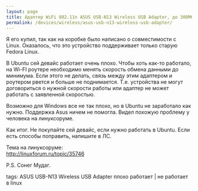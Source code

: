 ```yaml
---
layout: page
title: Адаптер WiFi 802.11n ASUS USB-N13 Wireless USB Adapter, до 300Мбит/с
permalink: /devices/wireless/asus-usb-n13-wireless-usb-adapter/
---
```


Я его купил, так как на коробке было написано о совместимости с Linux.
Оказалось, что это устройство поддерживает только старую Fedora Linux.

В Ubuntu сей девайс работает очень плохо. Чтобы хоть как-то работало, на Wi-FI роутере необходимо менять скорость обмена данными до минимума. Если этого не делать, связь между этим адаптером и роутером рвется и больше не поднимается. Т.е. устройства не могут договориться о нужной скорости работы или адаптер не может работать с заявленной скоростью.

Возможно для Windows все не так плохо, но в Ubuntu не заработало как нужно. Поддержка Asus ничем не помогла. Видел похожую проблему у человека на линуксоруме.

Как итог. Не покупайте сей девайс, если нужно работать в Ubuntu.
Если есть способы поправить, напишите в ЛС.


Тема на линуксоруме:  
http://linuxforum.ru/topic/35746

P.S. Сонег Мудаг.

tags: ASUS USB-N13 Wireless USB Adapter плохо работает | не работает в linux
